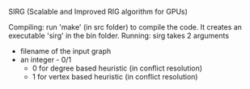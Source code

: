 SIRG (Scalable and Improved RIG algorithm for GPUs)

Compiling: run 'make' (in src folder) to compile the code. It creates an executable 'sirg' in the bin folder.
Running: sirg takes 2 arguments
  - filename of the input graph
  - an integer - 0/1
    - 0 for degree based heuristic (in conflict resolution)
    - 1 for vertex based heuristic (in conflict resolution)

